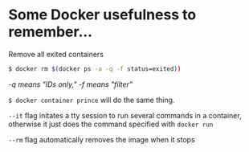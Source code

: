 # Some Docker usefulness to remember...

Remove all exited containers
```bash
$ docker rm $(docker ps -a -q -f status=exited))
```
_-q means "IDs only," -f means "filter"_

`$ docker container prince` will do the same thing.

`--it` flag initates a tty session to run several commands in a container, otherwise it just does the command specified with `docker run`

`--rm` flag automatically removes the image when it stops
